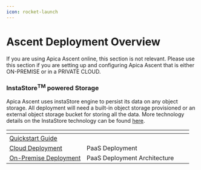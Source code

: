 ```yaml
---
icon: rocket-launch
---
```


# Ascent Deployment Overview



If you are using Apica Ascent online, this section is not relevant. Please use this section if you are setting up and configuring Apica Ascent that is either ON-PREMISE or in a PRIVATE CLOUD.

### InstaStore<sup>TM</sup> powered Storage

Apica Ascent uses instaStore engine to persist its data on any object storage. All deployment will need a built-in object storage provisioned or an external object storage bucket for storing all the data. More technology details on the InstaStore technology can be found [here](../lake/lake-powered-by-instastore-tm.md).

<table data-view="cards" data-full-width="false"><thead><tr><th></th><th data-hidden></th><th data-hidden></th><th data-hidden data-card-cover data-type="files"></th></tr></thead><tbody><tr><td><a href="quickstart-with-docker-compose.md">Quickstart Guide</a></td><td></td><td></td><td></td></tr><tr><td><a href="logiq-saas/">Cloud Deployment</a></td><td>PaaS Deployment</td><td></td><td></td></tr><tr><td><a href="logiq-paas-deployment/">On-Premise Deployment</a></td><td>PaaS Deployment Architecture</td><td></td><td></td></tr></tbody></table>
